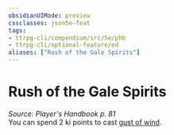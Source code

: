 ```yaml
---
obsidianUIMode: preview
cssclasses: json5e-feat
tags:
- ttrpg-cli/compendium/src/5e/phb
- ttrpg-cli/optional-feature/ed
aliases: ["Rush of the Gale Spirits"]
---
```

# Rush of the Gale Spirits
*Source: Player's Handbook p. 81*  
You can spend 2 ki points to cast [gust of wind](3-Mechanics/CLI/spells/gust-of-wind.md).